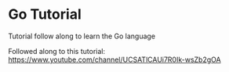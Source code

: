 # Go Tutorial
Tutorial follow along to learn the Go language

Followed along to this tutorial: https://www.youtube.com/channel/UCSATlCAUi7R0Ik-wsZb2gOA
